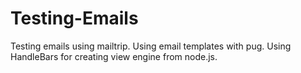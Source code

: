 # Testing-Emails
Testing emails using mailtrip.
Using email templates with pug.
Using HandleBars for creating view engine from node.js.